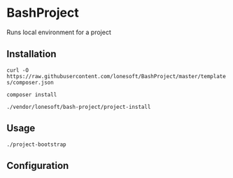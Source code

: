 # BashProject
Runs local environment for a project

## Installation
`curl -O https://raw.githubusercontent.com/lonesoft/BashProject/master/templates/composer.json`

`composer install`

`./vendor/lonesoft/bash-project/project-install`

## Usage
`./project-bootstrap`

## Configuration
